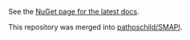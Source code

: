 ﻿See the [NuGet page for the latest docs](https://www.nuget.org/packages/Pathoschild.Stardew.ModBuildConfig).

This repository was merged into [pathoschild/SMAPI](https://github.com/pathoschild/SMAPI).